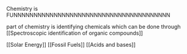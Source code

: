Chemistry is FUNNNNNNNNNNNNNNNNNNNNNNNNNNNNNNNNNNNNNNN

part of chemistry is identifying chemicals which can be done through [[Spectroscopic identification of organic compounds]]

[[Solar Energy]]
[[Fossil Fuels]]
[[Acids and bases]]



